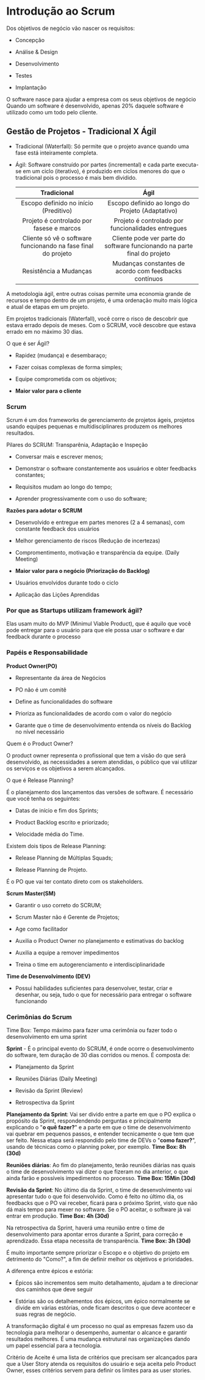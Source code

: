 # Introdução ao Scrum

Dos objetivos de negócio vão nascer os requisitos:

- Concepção 

- Análise & Design

- Desenvolvimento

- Testes

- Implantação

O software nasce para ajudar a empresa com os seus objetivos de negócio
Quando um software é desenvolvido, apenas 20% daquele software é utilizado como um todo pelo cliente.

## Gestão de Projetos - Tradicional X Ágil

- Tradicional (Waterfall): Só permite que o projeto avance quando uma fase está inteiramente completa.

- Ágil: Software construído por partes (incremental) e cada parte executa-se em um ciclo (iterativo), é produzido em ciclos menores do que o tradicional pois o processo é mais bem dividido.
  
  | Tradicional                                                   | Ágil                                                                     |
  |:-------------------------------------------------------------:|:------------------------------------------------------------------------:|
  | Escopo definido no início (Preditivo)                         | Escopo definido ao longo do Projeto (Adaptativo)                         |
  | Projeto é controlado por fasese e marcos                      | Projeto é controlado por funcionalidades entregues                       |
  | Cliente só vê o software funcionando na fase final do projeto | Cliente pode ver parte do software funcionando na parte final do projeto |
  | Resistência a Mudanças                                        | Mudanças constantes de acordo com feedbacks contínuos                    |

A metodologia ágil, entre outras coisas permite uma economia grande de recursos e tempo dentro de um projeto, é uma ordenação muito mais lógica e atual de etapas em um projeto.

Em projetos tradicionais (Waterfall), você corre o risco de descobrir que estava errado depois de meses. Com o SCRUM, você descobre que estava errado em no máximo 30 dias.

O que é ser Ágil?

- Rapidez (mudança) e desembaraço;

- Fazer coisas complexas de forma simples;

- Equipe comprometida com os objetivos;

- **Maior valor para o cliente**

### Scrum

Scrum é um dos frameworks de gerenciamento de projetos ágeis, projetos usando equipes pequenas e multidisciplinares produzem os melhores resultados.

Pilares do SCRUM: Transparênia, Adaptação e Inspeção

- Conversar mais e escrever menos;

- Demonstrar o software constantemente aos usuários e obter feedbacks constantes;

- Requisitos mudam ao longo do tempo;

- Aprender progressivamente com o uso do software;

**Razões para adotar o SCRUM**

- Desenvolvido e entregue em partes menores (2 a 4 semanas), com constante feedback dos usuários

- Melhor gerenciamento de riscos (Redução de incertezas)

- Compromentimento, motivação e transparência da equipe. (Daily Meeting)

- **Maior valor para o negócio (Priorização do Backlog)**

- Usuários envolvidos durante todo o ciclo

- Aplicação das Lições Aprendidas

### Por que as Startups utilizam framework ágil?

Elas usam muito do MVP (Minimul Viable Product), que é aquilo que você pode entregar para o usuário para que ele possa usar o software e dar feedback durante o processo

### Papéis e Responsabilidade

**Product Owner(PO)**

- Representante da área de Negócios

- PO não é um comitê

- Define as funcionalidades do software

- Prioriza as funcionalidades de acordo com o valor do negócio

- Garante que o time de desenvolvimento entenda os níveis do Backlog no nível necessário

Quem é o Product Owner?

O product owner representa o profissional que tem a visão do que será desenvolvido, as necessidades a serem atendidas, o público que vai utilizar os serviços e os objetivos a serem alcançados.

O que é Release Planning?

É o planejamento dos lançamentos das versões de software. É necessário que você tenha os seguintes:

- Datas de início e fim dos Sprints;

- Product Backlog escrito e priorizado;

- Velocidade média do Time.

Existem dois tipos de Release Planning:

- Release Planning de Múltiplas Squads;

- Release Planning de Projeto.

É o PO que vai ter contato direto com os stakeholders.

**Scrum Master(SM)**

- Garantir o uso correto do SCRUM;

- Scrum Master não é Gerente de Projetos;

- Age como facilitador

- Auxilia o Product Owner no planejamento e estimativas do backlog

- Auxilia a equipe a remover impedimentos

- Treina o time em autogerenciamento e interdisciplinaridade

**Time de Desenvolvimento (DEV)**

- Possui habilidades suficientes para desenvolver, testar, criar e desenhar, ou seja, tudo o que for necessário para entregar o software funcionando

### Cerimônias do Scrum

Time Box: Tempo máximo para fazer uma cerimônia ou fazer todo o desenvolvimento em uma sprint

**Sprint** - É o principal evento do SCRUM, é onde ocorre o desenvolvimento do software, tem duração de 30 dias corridos ou menos. É composta de:

- Planejamento da Sprint

- Reuniões Diárias (Daily Meeting)

- Revisão da Sprint (Review)

- Retrospectiva da Sprint

**Planejamento da Sprint**: Vai ser divido entre a parte em que o PO explica o propósito da Sprint, respondendendo perguntas e principalmente explicando o "**o quê fazer?**" e a parte em que o time de desenvolvimento vai quebrar em pequenos passos, e entender tecnicamente o que tem que ser feito. Nessa etapa será respondido pelo time de DEVs o "**como fazer?**", usando de técnicas como o planning poker, por exemplo. **Time Box: 8h (30d)**

**Reuniões diárias**: Ao fim do planejamento, terão reuniões diárias nas quais o time de desenvolvimento vai dizer o que fizeram no dia anterior, o que ainda farão e possíveis impedimentos no processo. **Time Box: 15Min (30d)**

**Revisão da Sprint**: No último dia da Sprint, o time de desenvolvimento vai apresentar tudo o que foi desenvolvido. Como é feito no último dia, os feedbacks que o PO vai receber, ficará para o próximo Sprint, visto que não dá mais tempo para mexer no software. Se o PO aceitar, o software já vai entrar em produção. **Time Box: 4h (30d)**

Na retrospectiva da Sprint, haverá uma reunião entre o time de desenvolvimento para apontar erros durante a Sprint, para correção e aprendizado. Essa etapa necessita de transparência. **Time Box: 3h (30d)**

É muito importante sempre priorizar o Escopo e o objetivo do projeto em detrimento do "Como?", a fim de definir melhor os objetivos e prioridades.

A diferença entre épicos e estória:

- Épicos são incrementos sem muito detalhamento, ajudam a te direcionar dos caminhos que deve seguir

- Estórias são os detalhementos dos épicos, um épico normalmente se divide em várias estórias, onde ficam descritos o que deve acontecer e suas regras de negócio.

A transformação digital é um processo no qual as empresas fazem uso da tecnologia para melhorar o desempenho, aumentar o alcance e garantir resultados melhores. É uma mudança estrutural nas organizações dando um papel essencial para a tecnologia.

Critério de Aceite é uma lista de critérios que precisam ser alcançados para que a User Story atenda os requisitos do usuário e seja aceita pelo Product Owner, esses critérios servem para definir os limites para as user stories.
